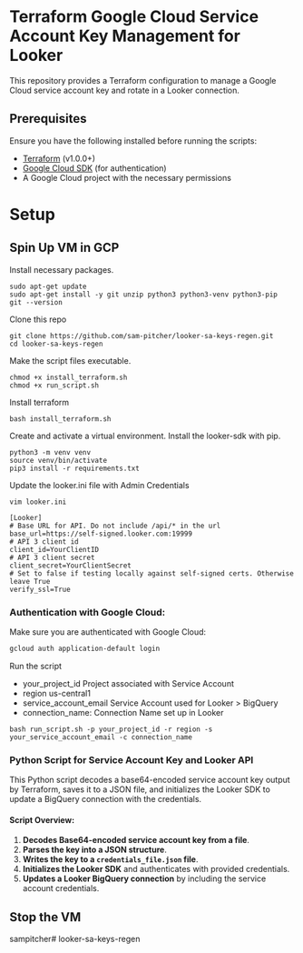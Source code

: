 # Terraform Google Cloud Service Account Key Management for Looker

This repository provides a Terraform configuration to manage a Google Cloud service account key and rotate in a Looker connection.

## Prerequisites

Ensure you have the following installed before running the scripts:

- [Terraform](https://www.terraform.io/downloads.html) (v1.0.0+)
- [Google Cloud SDK](https://cloud.google.com/sdk/docs/install) (for authentication)
- A Google Cloud project with the necessary permissions

# Setup

## Spin Up VM in GCP

Install necessary packages.
```
sudo apt-get update
sudo apt-get install -y git unzip python3 python3-venv python3-pip
git --version
```

Clone this repo
```
git clone https://github.com/sam-pitcher/looker-sa-keys-regen.git
cd looker-sa-keys-regen
```

Make the script files executable.
```
chmod +x install_terraform.sh
chmod +x run_script.sh
```

Install terraform
```
bash install_terraform.sh
```

Create and activate a virtual environment. Install the looker-sdk with pip.
```
python3 -m venv venv
source venv/bin/activate
pip3 install -r requirements.txt
```
Update the looker.ini file with Admin Credentials
```
vim looker.ini
```
```
[Looker]
# Base URL for API. Do not include /api/* in the url
base_url=https://self-signed.looker.com:19999
# API 3 client id
client_id=YourClientID
# API 3 client secret
client_secret=YourClientSecret
# Set to false if testing locally against self-signed certs. Otherwise leave True
verify_ssl=True
```

### Authentication with Google Cloud:

Make sure you are authenticated with Google Cloud:

```bash
gcloud auth application-default login
```
Run the script
- your_project_id Project associated with Service Account
- region us-central1
- service_account_email Service Account used for Looker > BigQuery
- connection_name: Connection Name set up in Looker
```
bash run_script.sh -p your_project_id -r region -s your_service_account_email -c connection_name

```

### Python Script for Service Account Key and Looker API

This Python script decodes a base64-encoded service account key output by Terraform, saves it to a JSON file, and initializes the Looker SDK to update a BigQuery connection with the credentials.

#### Script Overview:

1. **Decodes Base64-encoded service account key from a file**.
2. **Parses the key into a JSON structure**.
3. **Writes the key to a `credentials_file.json` file**.
4. **Initializes the Looker SDK** and authenticates with provided credentials.
5. **Updates a Looker BigQuery connection** by including the service account credentials.

## Stop the VM

sampitcher# looker-sa-keys-regen
